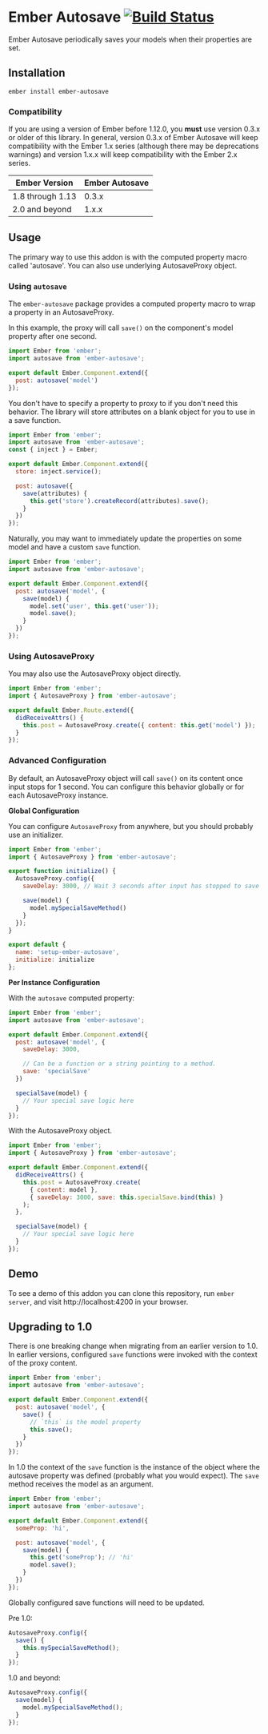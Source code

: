 # Ember Autosave [![Build Status](https://travis-ci.org/mitchlloyd/ember-autosave.svg)](https://travis-ci.org/mitchlloyd/ember-autosave)

Ember Autosave periodically saves your models when their properties are set.

## Installation

```
ember install ember-autosave
```

### Compatibility

If you are using a version of Ember before 1.12.0, you **must** use version
0.3.x or older of this library. In general, version 0.3.x of Ember Autosave will
keep compatibility with the Ember 1.x series (although there may be deprecations
warnings) and version 1.x.x will keep compatibility with the Ember 2.x series.

| Ember Version    | Ember Autosave       |
| -----------------|----------------------|
| 1.8 through 1.13 | 0.3.x                |
| 2.0 and beyond   | 1.x.x                |

## Usage

The primary way to use this addon is with the computed property macro called
'autosave'.  You can also use underlying AutosaveProxy object.

### Using `autosave`

The `ember-autosave` package provides a computed property macro to wrap a
property in an AutosaveProxy.

In this example, the proxy will call `save()` on the component's model property
after one second.

```javascript
import Ember from 'ember';
import autosave from 'ember-autosave';

export default Ember.Component.extend({
  post: autosave('model')
});
```

You don't have to specify a property to proxy to if you don't need this
behavior.  The library will store attributes on a blank object for you to use in
a save function.

```javascript
import Ember from 'ember';
import autosave from 'ember-autosave';
const { inject } = Ember;

export default Ember.Component.extend({
  store: inject.service();

  post: autosave({
    save(attributes) {
      this.get('store').createRecord(attributes).save();
    }
  })
});
```

Naturally, you may want to immediately update the properties on some model
and have a custom `save` function.

```javascript
import Ember from 'ember';
import autosave from 'ember-autosave';

export default Ember.Component.extend({
  post: autosave('model', {
    save(model) {
      model.set('user', this.get('user'));
      model.save();
    }
  })
});
```

### Using AutosaveProxy

You may also use the AutosaveProxy object directly.

```javascript
import Ember from 'ember';
import { AutosaveProxy } from 'ember-autosave';

export default Ember.Route.extend({
  didReceiveAttrs() {
    this.post = AutosaveProxy.create({ content: this.get('model') });
  }
});
```

### Advanced Configuration

By default, an AutosaveProxy object will call `save()` on its content once input stops
for 1 second. You can configure this behavior globally or for each AutosaveProxy
instance.

**Global Configuration**

You can configure `AutosaveProxy` from anywhere, but you should probably use an
initializer.

```javascript
import Ember from 'ember';
import { AutosaveProxy } from 'ember-autosave';

export function initialize() {
  AutosaveProxy.config({
    saveDelay: 3000, // Wait 3 seconds after input has stopped to save

    save(model) {
      model.mySpecialSaveMethod()
    }
  });
}

export default {
  name: 'setup-ember-autosave',
  initialize: initialize
};
```


**Per Instance Configuration**

With the `autosave` computed property:

```javascript
import Ember from 'ember';
import autosave from 'ember-autosave';

export default Ember.Component.extend({
  post: autosave('model', {
    saveDelay: 3000,

    // Can be a function or a string pointing to a method.
    save: 'specialSave'
  })

  specialSave(model) {
    // Your special save logic here
  }
});
```

With the AutosaveProxy object.

```javascript
import Ember from 'ember';
import { AutosaveProxy } from 'ember-autosave';

export default Ember.Component.extend({
  didReceiveAttrs() {
    this.post = AutosaveProxy.create(
      { content: model },
      { saveDelay: 3000, save: this.specialSave.bind(this) }
    );
  },

  specialSave(model) {
    // Your special save logic here
  }
});
```

## Demo

To see a demo of this addon you can clone this repository, run `ember server`,
and visit http://localhost:4200 in your browser.

## Upgrading to 1.0

There is one breaking change when migrating from an earlier version to 1.0. In
earlier versions, configured `save` functions were invoked with the context of
the proxy content.

```javascript
import Ember from 'ember';
import autosave from 'ember-autosave';

export default Ember.Component.extend({
  post: autosave('model', {
    save() {
      // `this` is the model property
      this.save();
    }
  })
});
```

In 1.0 the context of the `save` function is the instance of the object where
the autosave property was defined (probably what you would expect). The `save`
method receives the model as an argument.

```javascript
import Ember from 'ember';
import autosave from 'ember-autosave';

export default Ember.Component.extend({
  someProp: 'hi',

  post: autosave('model', {
    save(model) {
      this.get('someProp'); // 'hi'
      model.save();
    }
  })
});
```

Globally configured save functions will need to be updated.

Pre 1.0:

```javascript
AutosaveProxy.config({
  save() {
    this.mySpecialSaveMethod();
  }
});
```

1.0 and beyond:

```javascript
AutosaveProxy.config({
  save(model) {
    model.mySpecialSaveMethod();
  }
});
```
